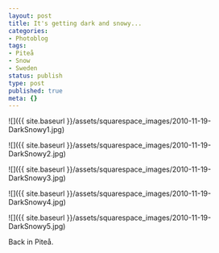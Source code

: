 ```yaml
---
layout: post
title: It's getting dark and snowy...
categories:
- Photoblog
tags:
- Piteå
- Snow
- Sweden
status: publish
type: post
published: true
meta: {}
---
```


![]({{ site.baseurl }}/assets/squarespace_images/2010-11-19-DarkSnowy1.jpg)

![]({{ site.baseurl }}/assets/squarespace_images/2010-11-19-DarkSnowy2.jpg)

![]({{ site.baseurl }}/assets/squarespace_images/2010-11-19-DarkSnowy3.jpg)

![]({{ site.baseurl }}/assets/squarespace_images/2010-11-19-DarkSnowy4.jpg)

![]({{ site.baseurl }}/assets/squarespace_images/2010-11-19-DarkSnowy5.jpg)

Back in Piteå.
